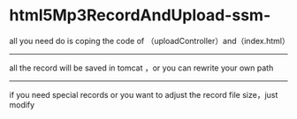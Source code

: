 
# html5Mp3RecordAndUpload-ssm-
all you need do is coping the code of （uploadController）and（index.html）
***
all the record will be saved in tomcat ，or you can rewrite your own path
***
if you need special records or you want to adjust the record file size，just modify 
